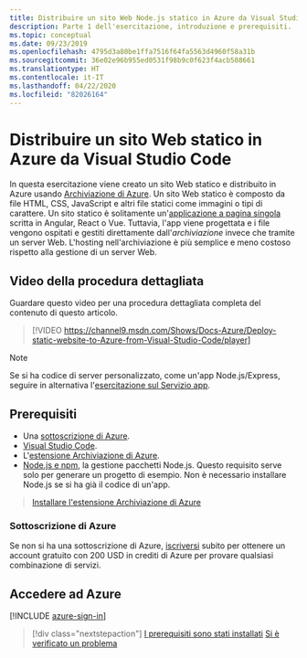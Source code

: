 ```yaml
---
title: Distribuire un sito Web Node.js statico in Azure da Visual Studio Code
description: Parte 1 dell'esercitazione, introduzione e prerequisiti.
ms.topic: conceptual
ms.date: 09/23/2019
ms.openlocfilehash: 4795d3a80be1ffa7516f64fa5563d4960f58a31b
ms.sourcegitcommit: 36e02e96b955ed0531f98b9c0f623f4acb508661
ms.translationtype: HT
ms.contentlocale: it-IT
ms.lasthandoff: 04/22/2020
ms.locfileid: "82026164"
---
```

# <a name="deploy-a-static-website-to-azure-from-visual-studio-code"></a>Distribuire un sito Web statico in Azure da Visual Studio Code

In questa esercitazione viene creato un sito Web statico e distribuito in Azure usando [Archiviazione di Azure](https://docs.microsoft.com/azure/storage). Un sito Web statico è composto da file HTML, CSS, JavaScript e altri file statici come immagini o tipi di carattere. Un sito statico è solitamente un'[applicazione a pagina singola](https://en.wikipedia.org/wiki/Single-page_application) scritta in Angular, React o Vue. Tuttavia, l'app viene progettata e i file vengono ospitati e gestiti direttamente dall'_archiviazione_ invece che tramite un server Web. L'hosting nell'archiviazione è più semplice e meno costoso rispetto alla gestione di un server Web.

## <a name="walkthrough-video"></a>Video della procedura dettagliata

Guardare questo video per una procedura dettagliata completa del contenuto di questo articolo.

> [!VIDEO https://channel9.msdn.com/Shows/Docs-Azure/Deploy-static-website-to-Azure-from-Visual-Studio-Code/player]

> [!NOTE]
> Se si ha codice di server personalizzato, come un'app Node.js/Express, seguire in alternativa l'[esercitazione sul Servizio app](tutorial-vscode-azure-app-service-node-01.md).

## <a name="prerequisites"></a>Prerequisiti

- Una [sottoscrizione di Azure](#azure-subscription).
- [Visual Studio Code](https://code.visualstudio.com/).
- L'[estensione Archiviazione di Azure](https://marketplace.visualstudio.com/items?itemName=ms-azuretools.vscode-azurestorage).
- [Node.js e npm](https://nodejs.org/en/download), la gestione pacchetti Node.js. Questo requisito serve solo per generare un progetto di esempio. Non è necessario installare Node.js se si ha già il codice di un'app.

> <a class="tutorial-install-extension-btn" href="vscode:extension/ms-azuretools.vscode-azurestorage">Installare l'estensione Archiviazione di Azure</a>

### <a name="azure-subscription"></a>Sottoscrizione di Azure

Se non si ha una sottoscrizione di Azure, [iscriversi](https://azure.microsoft.com/free/?utm_source=campaign&utm_campaign=vscode-tutorial-static-website&mktingSource=vscode-tutorial-static-website) subito per ottenere un account gratuito con 200 USD in crediti di Azure per provare qualsiasi combinazione di servizi.

## <a name="sign-in-to-azure"></a>Accedere ad Azure

[!INCLUDE [azure-sign-in](includes/azure-sign-in.md)]

> [!div class="nextstepaction"]
> [I prerequisiti sono stati installati](tutorial-vscode-static-website-node-02.md) [Si è verificato un problema](https://www.research.net/r/PWZWZ52?tutorial=node-deployment-staticwebsite&step=getting-started)
